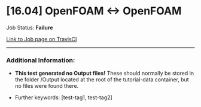 # [16.04] OpenFOAM <-> OpenFOAM

Job Status: **Failure**

[Link to Job page on TravisCI](https://travis-ci.org/precice/systemtests/jobs/632740041)

---
### Additional Information:

- **This test generated no Output files!** These should normally be stored in the folder /Output located at the root of the tutorial-data container, but no files were found there.

- Further keywords: [test-tag1, test-tag2]
